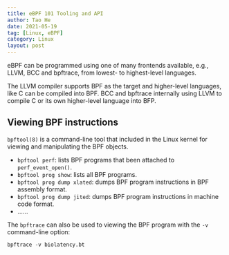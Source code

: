 ```yaml
---
title: eBPF 101 Tooling and API
author: Tao He
date: 2021-05-19
tag: [Linux, eBPF]
category: Linux
layout: post
---
```


eBPF can be programmed using one of many frontends available, e.g., LLVM, BCC and bpftrace,
from lowest- to highest-level languages.

The LLVM compiler supports BPF as the target and higher-level languages, like C can be compiled
into BPF. BCC and bpftrace internally using LLVM to compile C or its own higher-level language
into BFP.

<!--more-->

Viewing BPF instructions
------------------------

`bpftool(8)` is a command-line tool that included in the Linux kernel for viewing and manipulating
the BPF objects.

+ `bpftool perf`: lists BPF programs that been attached to `perf_event_open()`.
+ `bpftool prog show`: lists all BPF programs.
+ `bpftool prog dump xlated`: dumps BPF program instructions in BPF assembly format.
+ `bpftool prog dump jited`: dumps BPF program instructions in machine code format.
+ ......

The `bpftrace` can also be used to viewing the BPF program with the `-v` command-line option:

```
bpftrace -v biolatency.bt
```
